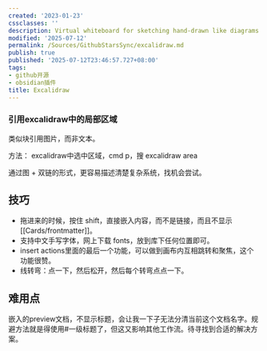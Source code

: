 ```yaml
---
created: '2023-01-23'
cssclasses: ''
description: Virtual whiteboard for sketching hand-drawn like diagrams
modified: '2025-07-12'
permalink: /Sources/GithubStarsSync/excalidraw.md
publish: true
published: '2025-07-12T23:46:57.727+08:00'
tags:
- github开源
- obsidian插件
title: Excalidraw
---
```

### 引用excalidraw中的局部区域

类似块引用图片，而非文本。

方法： excalidraw中选中区域，cmd p，搜 excalidraw area

通过图 + 双链的形式，更容易描述清楚复杂系统，找机会尝试。

## 技巧

- 拖进来的时候，按住 shift，直接嵌入内容，而不是链接，而且不显示[[Cards/frontmatter]]。
- 支持中文手写字体，网上下载 fonts，放到库下任何位置即可。
- insert actions里面的最后一个功能，可以做到画布内互相跳转和聚焦，这个功能很赞。
- 线转弯：点一下，然后松开，然后每个转弯点点一下。

## 难用点

嵌入的preview文档，不显示标题，会让我一下子无法分清当前这个文档名字。规避方法就是得使用#一级标题了，但这又影响其他工作流。待寻找到合适的解决方案。
